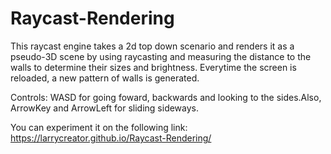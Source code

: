 # Raycast-Rendering
This raycast engine takes a 2d top down scenario and renders it as a pseudo-3D scene by using raycasting and measuring the distance to the walls to determine their sizes and brightness. Everytime the screen is reloaded, a new pattern of walls is generated.

Controls: WASD for going foward, backwards and looking to the sides.Also, ArrowKey and ArrowLeft for sliding sideways.

You can experiment it on the following link: https://larrycreator.github.io/Raycast-Rendering/
